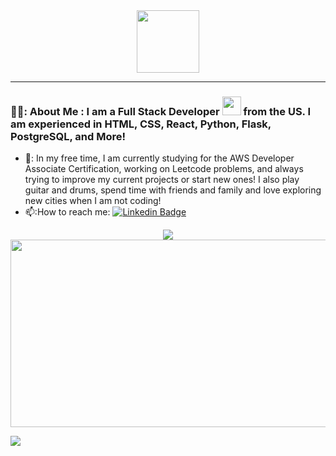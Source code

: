 <div id="header" align="center">
  <img src="https://media.giphy.com/media/M9gbBd9nbDrOTu1Mqx/giphy.gif" width="100"/>
</div>

---

### 👨‍💻: About Me : I am a Full Stack Developer <img src="https://media.giphy.com/media/WUlplcMpOCEmTGBtBW/giphy.gif" width="30"> from the US. I am experienced in HTML, CSS, React, Python, Flask, PostgreSQL, and More! 
- 🔭: In my free time, I am currently studying for the AWS Developer Associate Certification, working on Leetcode problems, and always trying to improve my current projects or start new ones! I also play guitar and drums, spend time with friends and family and love exploring new cities when I am not coding!
- 📫:How to reach me: [![Linkedin Badge](https://img.shields.io/badge/-JohnPazda-blue?style=flat&logo=Linkedin&logoColor=white)](https://www.linkedin.com/in/john-pazda/)


<div id="stats" align="center">
 <img src="https://github-readme-stats.vercel.app/api?username=Jpazda&hide=issues,stars" />
</div>
<div id="views" align="center">
<img src="https://komarev.com/ghpvc/?username=Jpazda&style=flat-square&color=blue" alt=""/>
</div>

<div align="center">
  <img src="https://media.giphy.com/media/dWesBcTLavkZuG35MI/giphy.gif" width="600" height="300"/>
</div>

![](https://github.com/Jpazda/Jpazda/200w.gif)


